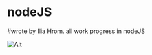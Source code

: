 # nodeJS
#wrote by Ilia Hrom.
all work progress in nodeJS

![Alt]([https://cdn.pixabay.com/photo/2023/01/07/05/29/test-paper-7702622_1280.jpg](https://pixabay.com/vectors/node-js-logo-nodejs-javascript-736399/))
